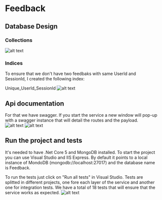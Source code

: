 # Feedback
## Database Design
### Collections
![alt text](https://i.imgur.com/DyCuMn0.png)
### Indices
To ensure that we don't have two feedbaks with same UserId and SessionId, I created the following index:

Unique_UserId_SessionId
![alt text](https://i.imgur.com/JiX5ttJ.png)

## Api documentation
For that we have swagger. If you start the service a new window will pop-up with a swagger instance that will detail the routes and the payload.
![alt text](https://i.imgur.com/Kb0srvM.png)
![alt text](https://i.imgur.com/BN23Qu9.png)

## Run the project and tests
It's needed to have .Net Core 5 and MongoDB installed. To start the project you can use Visual Studio and IIS Express. By default it points to a local instance of MondoDB (mongodb://localhost:27017) and the database name is Feedback.

To run the tests just click on "Run all tests" in Visual Studio. Tests are splitted in different projects, one fore each layer of the service and another one for integration tests.
We have a total of 18 tests that will ensure that the service works as expected.
![alt text](https://i.imgur.com/j2iAsAj.png)
